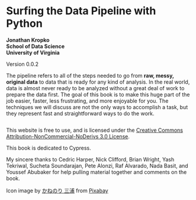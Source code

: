 Surfing the Data Pipeline with Python 
============================

**Jonathan Kropko**  
**School of Data Science**  
**University of Virginia**

Version 0.0.2

The pipeline refers to all of the steps needed to go from **raw, messy, original data** to data that is ready for any kind of analysis. In the real world, data is almost never ready to be analyzed without a great deal of work to prepare the data first. The goal of this book is to make this huge part of the job easier, faster, less frustrating, and more enjoyable for you. The techniques we will discuss are not the only ways to accomplish a task, but they represent fast and straightforward ways to do the work.

```{tableofcontents}
```

This website is free to use, and is licensed under the [Creative Commons Attribution-NonCommercial-NoDerivs 3.0 License](https://creativecommons.org/licenses/by-nc-nd/3.0/us/).

This book is dedicated to Cypress.

My sincere thanks to Cedric Harper, Nick Clifford, Brian Wright, Yash Tekriwal, Sucheta Soundarajan, Pete Alonzi, Raf Alvarado, Nada Basit, and Youssef Abubaker for help pulling material together and comments on the book.

Icon image by <a href="https://pixabay.com/users/Kanenori-4749850/?utm_source=link-attribution&amp;utm_medium=referral&amp;utm_campaign=image&amp;utm_content=2212948">かねのり 三浦</a> from <a href="https://pixabay.com/?utm_source=link-attribution&amp;utm_medium=referral&amp;utm_campaign=image&amp;utm_content=2212948">Pixabay</a>